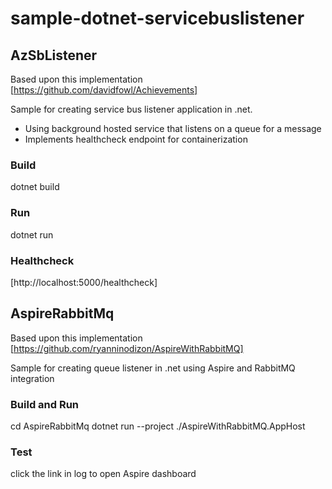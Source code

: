 # sample-dotnet-servicebuslistener

## AzSbListener ##

Based upon this implementation [https://github.com/davidfowl/Achievements]

Sample for creating service bus listener application in .net.
- Using background hosted service that listens on a queue for a message
- Implements healthcheck endpoint for containerization

### Build ###
dotnet build

### Run ###
dotnet run

### Healthcheck ###
[http://localhost:5000/healthcheck]

## AspireRabbitMq

Based upon this implementation [https://github.com/ryanninodizon/AspireWithRabbitMQ]

Sample for creating queue listener in .net using Aspire and RabbitMQ integration

### Build and Run ###
cd AspireRabbitMq
dotnet run --project ./AspireWithRabbitMQ.AppHost

### Test ###
click the link in log to open Aspire dashboard
